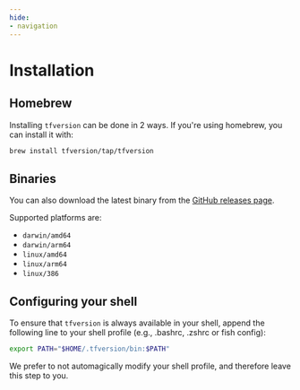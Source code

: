 ```yaml
---
hide:
- navigation
---
```


# Installation

## Homebrew

Installing `tfversion` can be done in 2 ways. If you're using homebrew, you can install it with:

```sh
brew install tfversion/tap/tfversion
```

## Binaries

You can also download the latest binary from the [GitHub releases page](https://github.com/tfversion/tfversion/releases).

Supported platforms are:

* `darwin/amd64`
* `darwin/arm64`
* `linux/amd64`
* `linux/arm64`
* `linux/386`

## Configuring your shell

To ensure that `tfversion` is always available in your shell, append the following line to your shell profile (e.g., .bashrc, .zshrc or fish config):

```sh
export PATH="$HOME/.tfversion/bin:$PATH"
```

We prefer to not automagically modify your shell profile, and therefore leave this step to you.
